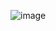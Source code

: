 ![image](https://user-images.githubusercontent.com/61208397/178533301-770c0721-da93-4e6c-af5c-ee3dfa856874.png)
